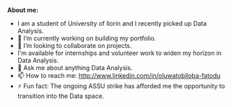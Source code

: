 **About me:**

- I am a student of University of Ilorin and I recently picked up Data Analysis. 
- 🔭 I’m currently working on building my portfolio.
- 👯 I’m looking to collaborate on projects.
- I'm available for internships and volunteer work to widen my horizon in Data Analysis. 
- 💬 Ask me about anything Data Analysis. 
- 📫 How to reach me: http://www.linkedin.com/in/oluwatobiloba-fatodu
- ⚡ Fun fact: The ongoing ASSU strike has afforded me the opportunity to transition into the Data space.

